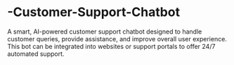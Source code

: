 # -Customer-Support-Chatbot
A smart, AI-powered customer support chatbot designed to handle customer queries, provide assistance, and improve overall user experience. This bot can be integrated into websites or support portals to offer 24/7 automated support.
